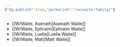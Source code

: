 ```yaml
---
{"dg-publish":true,"permalink":"/w/waite-family/"}
---
```




- [[W/Waite, Asenath\|Asenath Waite]]
- [[W/Waite, Ephraim\|Ephraim Waite]]
- [[W/Waite, Luella\|Luella Waite]]
- [[W/Waite, Matt\|Matt Waite]]



